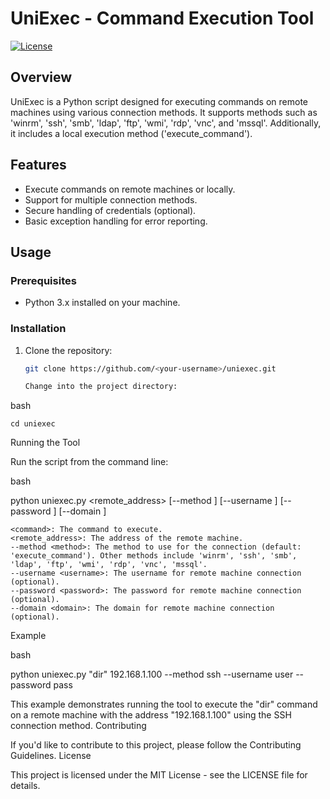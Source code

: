 # UniExec - Command Execution Tool

[![License](https://img.shields.io/badge/License-MIT-blue.svg)](LICENSE)

## Overview

UniExec is a Python script designed for executing commands on remote machines using various connection methods. It supports methods such as 'winrm', 'ssh', 'smb', 'ldap', 'ftp', 'wmi', 'rdp', 'vnc', and 'mssql'. Additionally, it includes a local execution method ('execute_command').

## Features

- Execute commands on remote machines or locally.
- Support for multiple connection methods.
- Secure handling of credentials (optional).
- Basic exception handling for error reporting.

## Usage

### Prerequisites

- Python 3.x installed on your machine.

### Installation

1. Clone the repository:

   ```bash
   git clone https://github.com/<your-username>/uniexec.git

   Change into the project directory:

bash

    cd uniexec

Running the Tool

Run the script from the command line:

bash

python uniexec.py <command> <remote_address> [--method <method>] [--username <username>] [--password <password>] [--domain <domain>]

    <command>: The command to execute.
    <remote_address>: The address of the remote machine.
    --method <method>: The method to use for the connection (default: 'execute_command'). Other methods include 'winrm', 'ssh', 'smb', 'ldap', 'ftp', 'wmi', 'rdp', 'vnc', 'mssql'.
    --username <username>: The username for remote machine connection (optional).
    --password <password>: The password for remote machine connection (optional).
    --domain <domain>: The domain for remote machine connection (optional).

Example

bash

python uniexec.py "dir" 192.168.1.100 --method ssh --username user --password pass

This example demonstrates running the tool to execute the "dir" command on a remote machine with the address "192.168.1.100" using the SSH connection method.
Contributing

If you'd like to contribute to this project, please follow the Contributing Guidelines.
License

This project is licensed under the MIT License - see the LICENSE file for details.
